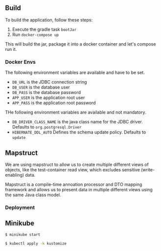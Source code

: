 ## Build
To build the application, follow these steps:

1. Execute the gradle task ``bootJar``
2. Run ``docker-compose up``

This will build the jar, package it into a docker container and let's compose run it.

### Docker Envs
The following environment variables are available and have to be set.
* ``DB_URL`` is the JDBC connection string
* ``DB_USER`` is the database user
* ``DB_PASS`` is the database password
* ``APP_USER`` is the application root user
* ``APP_PASS`` is the application root password

THe following environment variables are available and not mandatory.
* ``DB_DRIVER_CLASS_NAME`` is the java class name for the JDBC driver. Defaults to ``org.postgresql.Driver``
* ``HIBERNATE_DDL_AUTO`` Defines the schema update policy. Defaults to ``update``


## Mapstruct
We are using mapstruct to allow us to create multiple different views of objects, like the test-container read 
view, which excludes sensitive (write-enabling) data. 

Mapstruct is a compile-time annoation processor and DTO mapping framework and allows us to present
data in multiple different views using the same Java class model. 

### Deployment

## Minikube

```sh
$ minikube start
```

```sh
$ kubectl apply -k kustomize
```
